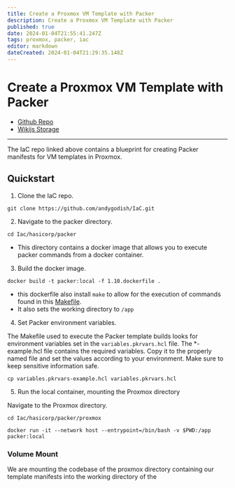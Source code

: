 ```yaml
---
title: Create a Proxmox VM Template with Packer
description: Create a Proxmox VM Template with Packer
published: true
date: 2024-01-04T21:55:41.247Z
tags: proxmox, packer, iac
editor: markdown
dateCreated: 2024-01-04T21:29:35.148Z
---
```


# Create a Proxmox VM Template with Packer

- [Github Repo](https://github.com/andygodish/IaC/tree/main/hashicorp/packer/proxmox)
- [Wikijs Storage](https://github.com/andygodish/wikijs-storage/blob/main/proxmox/packer-vm-template.md)
---

The IaC repo linked above contains a blueprint for creating Packer manifests for VM templates in Proxmox. 

## Quickstart

1. Clone the IaC repo.
```
git clone https://github.com/andygodish/IaC.git
```
2. Navigate to the packer directory.
```
cd Iac/hasicorp/packer
```
- This directory contains a docker image that allows you to execute packer commands from a docker container. 

3. Build the docker image.
```
docker build -t packer:local -f 1.10.dockerfile .
```
- this dockerfile also install `make` to allow for the execution of commands found in this [Makefile](https://github.com/andygodish/IaC/blob/main/hashicorp/packer/proxmox/Makefile).
- It also sets the working directory to `/app`

4. Set Packer environment variables. 

The Makefile used to execute the Packer template builds looks for environment variables set in the  `variables.pkrvars.hcl` file. The \*-example.hcl file contains the required variables. Copy it to the properly named file and set the values according to your environment. Make sure to keep sensitive information safe. 

```
cp variables.pkrvars-example.hcl variables.pkrvars.hcl
```

5. Run the local container, mounting the Proxmox directory

Navigate to the Proxmox directory. 

```
cd Iac/hasicorp/packer/proxmox

docker run -it --network host --entrypoint=/bin/bash -v $PWD:/app packer:local
```

### Volume Mount

We are mounting the codebase of the proxmox directory containing our template manifests into the working directory of the 

